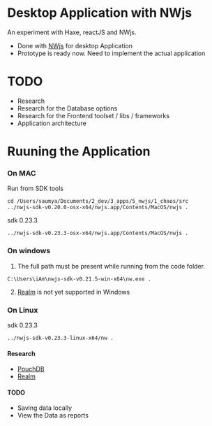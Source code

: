 Desktop Application with NWjs
============================
 An experiment with Haxe, reactJS and NWjs.

 - Done with [NWjs][1] for desktop Application
 - Prototype is ready now. Need to implement the actual application

TODO
========== 
  - Research
  - Research for the Database options
  - Research for the Frontend toolset / libs / frameworks
  - Application architecture


Ruuning the Application
=========================

### On MAC
Run from SDK tools

```
cd /Users/saumya/Documents/2_dev/3_apps/5_nwjs/1_chaos/src 
../nwjs-sdk-v0.20.0-osx-x64/nwjs.app/Contents/MacOS/nwjs .
```

sdk 0.23.3
```
../nwjs-sdk-v0.23.3-osx-x64/nwjs.app/Contents/MacOS/nwjs .
```

### On windows

 1. The full path must be present while running from the code folder.
```
C:\Users\iAm\nwjs-sdk-v0.21.5-win-x64\nw.exe .
```
 2. [Realm][3] is not yet supported in Windows

### On Linux

sdk 0.23.3
```
../nwjs-sdk-v0.23.3-linux-x64/nw .
```


#### Research
 - [PouchDB][2]
 - [Realm][3]


#### TODO

 - Saving data locally
 - View the Data as reports










[1]: https://nwjs.io/downloads/
[2]: https://pouchdb.com/guides/setup-pouchdb.html
[3]: https://realm.io/docs/javascript/latest/